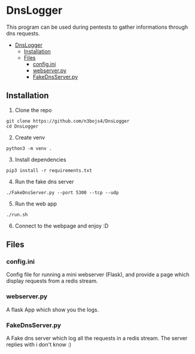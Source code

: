 # DnsLogger

This program can be used during pentests to gather informations through dns requests.


- [DnsLogger](#dnslogger)
  * [Installation](#installation)
  * [Files](#files)
    + [config.ini](#configini)
    + [webserver.py](#webserverpy)
    + [FakeDnsServer.py](#fakednsserverpy)


## Installation

1. Clone the repo
```
git clone https://github.com/n3bojs4/DnsLogger
cd DnsLogger
```


2. Create venv
```
python3 -m venv .
```

3. Install dependencies
```
pip3 install -r requirements.txt
```

4. Run the fake dns server
```
./FakeDnsServer.py --port 5300 --tcp --udp
```

5. Run the web app
```
./run.sh
```

6. Connect to the webpage and enjoy :D


## Files

### config.ini
Config file for running a mini webserver (Flask), and provide a page which display requests from a redis stream.

### webserver.py
A flask App which show you the logs.

### FakeDnsServer.py
A Fake dns server which log all the requests in a redis stream.
The server replies with i don't know :)

